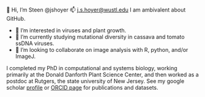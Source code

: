 👋 Hi, I’m Steen @jshoyer
📫 j.s.hoyer@wustl.edu
I am ambivalent about GitHub.
- 👀 I’m interested in viruses and plant growth.
- 🌱 I’m currently studying mutational diversity in cassava and tomato ssDNA viruses.
- 💞️ I’m looking to collaborate on image analysis with R, python, and/or ImageJ.

I completed my PhD
in computational and systems biology,
working primarily at the Donald Danforth Plant Science Center,
and then worked as a postdoc
at Rutgers, the state university of New Jersey.
See my google scholar [profile](https://scholar.google.com/citations?user=AWRhHlsAAAAJ&view_op=list_works&sortby=pubdate)
or [ORCID page](https://orcid.org/0000-0002-1338-8900)
for publications and datasets.

<!---
--->
